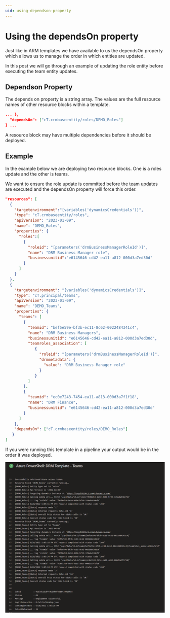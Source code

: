 ```yaml
---
uid: using-dependson-property
---
```


# Using the dependsOn property

Just like in ARM templates we have available to us 
the dependsOn property which allows us to manage the
order in which entities are updated.

In this post we will go through an example of 
updating the role entity before executing the 
team entity updates.

## Dependson Property

The depends on property is a string array. The values
are the full resource names of other resource blocks
within a template.

```json
... },
  "dependsOn": ["cT.crmbaseentity/roles/DEMO_Roles"]
} ...
```

A resource block may have multiple dependencies 
before it should be deployed.

## Example

In the example below we are deploying two resource
blocks. One is a roles update and the other is teams.

We want to ensure the role update is committed 
before the team updates are executed and the 
dependsOn property will force this order.

```json
"resources": [ 
  { 
    "targetenvironment":"[variables('dynamicsCredentials')]",
    "type": "cT.crmbaseentity/roles",
    "apiVersion": "2023-01-09",
    "name": "DEMO_Roles",
    "properties": { 
      "roles":[ 
        { 
          "roleid": "[parameters('drmBusinessManagerRoleId')]", 
          "name": "DRM Business Manager role", 
          "businessunitid":"e6145646-cd42-ea11-a812-000d3a7ed30d" 
        }
      ]
    }
  },
  { 
    "targetenvironment": "[variables('dynamicsCredentials')]",
    "type": "cT.principal/teams", 
    "apiVersion": "2023-01-09", 
    "name": "DEMO_Teams", 
    "properties": {
      "teams": [ 
        { 
          "teamid": "bef5e59e-bf3b-ec11-8c62-0022484341c4", 
          "name": "DRM Business Managers", 
          "businessunitid": "e6145646-cd42-ea11-a812-000d3a7ed30d", 
          "teamroles_association": [ 
             { 
               "roleid": "[parameters('drmBusinessManagerRoleId')]", 
               "drmmetadata": { 
                 "value": "DRM Business Manager role" 
               } 
             }
          ]
        },
        { 
          "teamid": "ec0e7243-7454-ea11-a813-000d3a7f1f18",
          "name": "DRM Finance", 
          "businessunitid": "e6145646-cd42-ea11-a812-000d3a7ed30d" 
        } 
      ]
    },
    "dependsOn": ["cT.crmbaseentity/roles/DEMO_Roles"] 
   }
]
```

If you were running this template in a pipeline 
your output would be in the order it was deployed.

![Depends on order](../images/ado-dependson_order.png "Depends on order")

